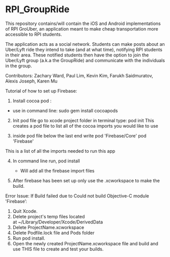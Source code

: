 # RPI_GroupRide

This repository contains/will contain the iOS and Android implementations of RPI GroUber, an application meant to make cheap transportation more accessible to RPI students.

The application acts as a social network. Students can make posts about an Uber/Lyft ride they intend to take (and at what time), notifying RPI students in their area. These notified students then have the option to join the Uber/Lyft group (a.k.a the GroupRide) and communicate with the individuals in the group.

Contributors:
Zachary Ward, Paul Lim, Kevin Kim, Farukh Saidmuratov, Alexis Joseph, Karen Mu


Tutorial of how to set up Firebase:

1. Install cocoa pod :
- use in command line: sudo gem install cocoapods

2. Init pod file
    go to xcode project folder 
    in terminal type: pod init
    This creates a pod file to list all of the cocoa imports you would like to use 
    

3. inside pod file  below the last end write 
pod 'Firebase/Core'
pod 'Firebase'

This is a list of all the imports needed to run this app

4. In command line run, pod install 
    - Will add all the firebase import files

5.  After firebase has been set up only use the .xcworkspace to make the build.

Error Issue:
If Build failed due to Could not build Objective-C module 'Firebase’:
1. Quit Xcode.
2. Delete project's temp files located at ~/Library/Developer/Xcode/DerivedData
3. Delete ProjectName.xcworkspace
4. Delete Podfile.lock file and Pods folder
5. Run pod install.
6. Open the newly created ProjectName.xcworkspace file and build and use THIS file to create and test your builds.


